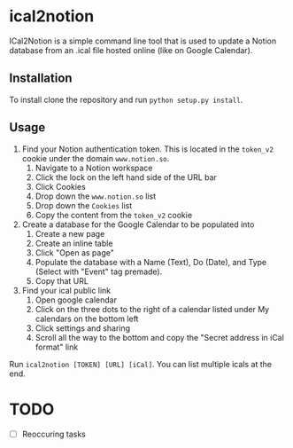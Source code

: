 # ical2notion

ICal2Notion is a simple command line tool that is used to update a Notion database from an .ical file hosted online (like on Google Calendar).

## Installation
To install clone the repository and run `python setup.py install`.

## Usage
1. Find your Notion authentication token. This is located in the `token_v2` cookie under the domain `www.notion.so`.
	1. Navigate to a Notion workspace
	2. Click the lock on the left hand side of the URL bar
	3. Click Cookies
	4. Drop down the `www.notion.so` list
	5. Drop down the `Cookies` list
	6. Copy the content from the `token_v2` cookie
2. Create a database for the Google Calendar to be populated into
	1. Create a new page
	2. Create an inline table
	3. Click "Open as page"
	4. Populate the database with a Name (Text), Do (Date), and Type (Select with "Event" tag premade).
	4. Copy that URL
3. Find your ical public link
	1. Open google calendar
	2. Click on the three dots to the right of a calendar listed under My calendars on the bottom left
	3. Click settings and sharing
	4. Scroll all the way to the bottom and copy the "Secret address in iCal format" link

Run `ical2notion [TOKEN] [URL] [iCal]`. You can list multiple icals at the end.

# TODO
- [ ] Reoccuring tasks
